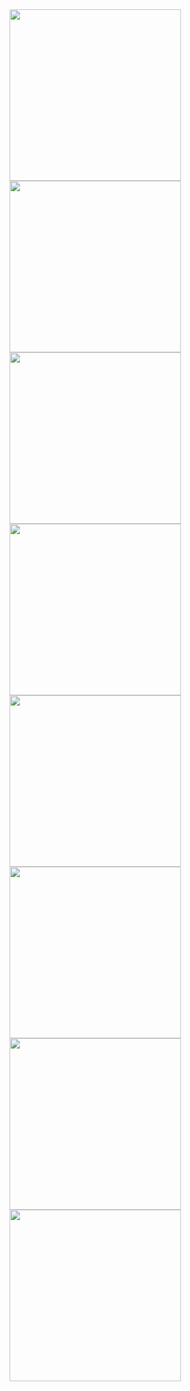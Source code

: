 <img src = "https://github.com/kehindeBankole/swift-music-player/assets/33335391/d576dd21-7261-4ca3-9e91-d116abed46ac" width="300" />

<img src = "https://github.com/kehindeBankole/swift-music-player/assets/33335391/109da055-a99f-4cec-9107-875415e8b8b5" width="300"/>
<img src = "https://github.com/kehindeBankole/swift-music-player/assets/33335391/5918b5e6-3505-4178-b36f-5d23dfef8154" width="300"/>
<img src = "https://github.com/kehindeBankole/swift-music-player/assets/33335391/0aa23747-b17e-4269-9590-9d2b662c0f85" width="300"/>

<img src = "https://github.com/kehindeBankole/swift-music-player/assets/33335391/c53910ac-6087-4fc3-a5a8-39fac0e72877" width="300"/>

<img src = "https://github.com/kehindeBankole/swift-music-player/assets/33335391/2c404053-1f13-45ad-9b2a-86a81d97cb91" width="300"/>

<img src = "https://github.com/kehindeBankole/swift-music-player/assets/33335391/62dadc8c-4596-4b6e-8bad-c7837824f32f" width="300"/>


<img src = "https://github.com/kehindeBankole/swift-music-player/assets/33335391/fd198144-0721-4fd9-ad23-ad7fd05df20b" width="300"/>
